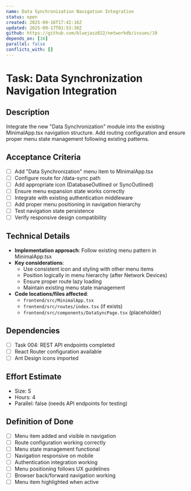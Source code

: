 ```yaml
---
name: Data Synchronization Navigation Integration
status: open
created: 2025-09-16T17:42:16Z
updated: 2025-09-17T01:53:30Z
github: https://github.com/bluejazz822/networkdb/issues/19
depends_on: [16]
parallel: false
conflicts_with: []
---
```


# Task: Data Synchronization Navigation Integration

## Description
Integrate the new "Data Synchronization" module into the existing MinimalApp.tsx navigation structure. Add routing configuration and ensure proper menu state management following existing patterns.

## Acceptance Criteria
- [ ] Add "Data Synchronization" menu item to MinimalApp.tsx
- [ ] Configure route for /data-sync path
- [ ] Add appropriate icon (DatabaseOutlined or SyncOutlined)
- [ ] Ensure menu expansion state works correctly
- [ ] Integrate with existing authentication middleware
- [ ] Add proper menu positioning in navigation hierarchy
- [ ] Test navigation state persistence
- [ ] Verify responsive design compatibility

## Technical Details
- **Implementation approach**: Follow existing menu pattern in MinimalApp.tsx
- **Key considerations**:
  - Use consistent icon and styling with other menu items
  - Position logically in menu hierarchy (after Network Devices)
  - Ensure proper route lazy loading
  - Maintain existing menu state management
- **Code locations/files affected**:
  - `frontend/src/MinimalApp.tsx`
  - `frontend/src/routes/index.tsx` (if exists)
  - `frontend/src/components/DataSyncPage.tsx` (placeholder)

## Dependencies
- [ ] Task 004: REST API endpoints completed
- [ ] React Router configuration available
- [ ] Ant Design icons imported

## Effort Estimate
- Size: S
- Hours: 4
- Parallel: false (needs API endpoints for testing)

## Definition of Done
- [ ] Menu item added and visible in navigation
- [ ] Route configuration working correctly
- [ ] Menu state management functional
- [ ] Navigation responsive on mobile
- [ ] Authentication integration working
- [ ] Menu positioning follows UX guidelines
- [ ] Browser back/forward navigation working
- [ ] Menu item highlighted when active
